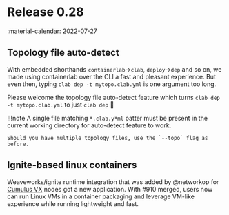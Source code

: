 # Release 0.28
:material-calendar: 2022-07-27

## Topology file auto-detect
With embedded shorthands `containerlab`->`clab`, `deploy`->`dep` and so on, we made using containerlab over the CLI a fast and pleasant experience. But even then, typing `clab dep -t mytopo.clab.yml` is one argument too long.

Please welcome the topology file auto-detect feature which turns `clab dep -t mytopo.clab.yml` to just `clab dep` :partying_face:

!!!note
    A single file matching `*.clab.y*ml` patter must be present in the current working directory for auto-detect feature to work.

    Should you have multiple topology files, use the `--topo` flag as before.

## Ignite-based linux containers
Weaveworks/ignite runtime integration that was added by @networkop for [Cumulus VX](../manual/kinds/cvx.md) nodes got a new application. With #910 merged, users now can run Linux VMs in a container packaging and leverage VM-like experience while running lightweight and fast.


